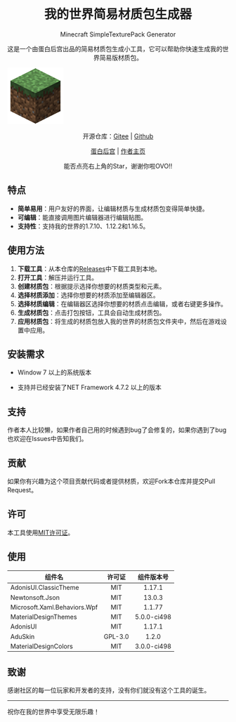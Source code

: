 <center>
	<h1>我的世界简易材质包生成器</h1>
</center>

<center>
	<p>Minecraft SimpleTexturePack Generator</p>
</center>

<center>
	<p>这是一个由蛋白后宫出品的简易材质包生成小工具，它可以帮助你快速生成我的世界简易版材质包。</p>
</center>

![pack.png](./pack.png)


<center>
	<p>开源仓库：<a href="https://gitee.com/dbhg/Minecraft_SimpleTexturePack_Generator">Gitee</a> | <a href="https://github.com/dbhg-studio/Minecraft_SimpleTexturePack_Generator">Github</a></p>
</center>


<center>
	<p><a href="https://dbhg.top">蛋白后宫</a> | <a href="https://alwolf.cn">作者主页</a></p>
</center>

<center>
	<p>能否点亮右上角的Star，谢谢你啦OVO!!</p>
</center>

## 特点

- **简单易用**：用户友好的界面，让编辑材质与生成材质包变得简单快捷。
- **可编辑**：能直接调用图片编辑器进行编辑贴图。
- **支持性**：支持我的世界的1.7.10、1.12.2和1.16.5。

## 使用方法

1. **下载工具**：从本仓库的[Releases](../../releases)中下载工具到本地。
2. **打开工具**：解压并运行工具。
3. **创建材质包**：根据提示选择你想要的材质类型和元素。
4. **选择材质添加**：选择你想要的材质添加至编辑器区。
5. **选择材质编辑**：在编辑器区选择你想要的材质点击编辑，或者右键更多操作。
6. **生成材质包**：点击打包按钮，工具会自动生成材质包。
7. **应用材质包**：将生成的材质包放入我的世界的材质包文件夹中，然后在游戏设置中应用。

## 安装需求

- Window 7 以上的系统版本

- 支持并已经安装了NET Framework 4.7.2 以上的版本

## 支持

作者本人比较懒，如果作者自己用的时候遇到bug了会修复的，如果你遇到了bug也欢迎在Issues中告知我们。

## 贡献

如果你有兴趣为这个项目贡献代码或者提供材质，欢迎Fork本仓库并提交Pull Request。

## 许可

本工具使用[MIT许可证](LICENSE)。

## 使用

| 组件名                      | 许可证 | 组件版本号 |
|---------------------------|:--------:|:---------:|
| AdonisUI.ClassicTheme     | MIT      | 1.17.1    |
| Newtonsoft.Json           | MIT      | 13.0.3    |
| Microsoft.Xaml.Behaviors.Wpf | MIT      | 1.1.77     |
| MaterialDesignThemes      | MIT      | 5.0.0-ci498 |
| AdonisUI                  | MIT      | 1.17.1    |
| AduSkin      | GPL-3.0      | 1.2.0 |
| MaterialDesignColors      | MIT      | 3.0.0-ci498 |

## 致谢

感谢社区的每一位玩家和开发者的支持，没有你们就没有这个工具的诞生。

---

祝你在我的世界中享受无限乐趣！
